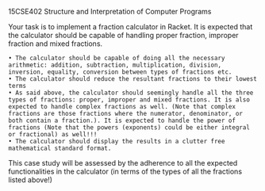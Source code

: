 15CSE402 Structure and Interpretation of Computer Programs


Your task is to implement a fraction calculator in Racket. It is expected that the calculator should be capable of handling proper fraction, improper fraction and mixed fractions.

    • The calculator should be capable of doing all the necessary arithmetic: addition, subtraction, multiplication, division, inversion, equality, conversion between types of fractions etc.
    • The calculator should reduce the resultant fractions to their lowest terms
    • As said above, the calculator should seemingly handle all the three types of fractions: proper, improper and mixed fractions. It is also expected to handle complex fractions as well. (Note that complex fractions are those fractions where the numerator, denominator, or both contain a fraction.). It is expected to handle the power of fractions (Note that the powers (exponents) could be either integral or fractional) as well!!!
    • The calculator should display the results in a clutter free mathematical standard format.

This case study will be assessed by the adherence to all the expected functionalities in the calculator (in terms of the types of all the fractions listed above!)
